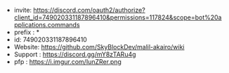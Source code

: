-   invite: https://discord.com/oauth2/authorize?client_id=749020331187896410&permissions=117824&scope=bot%20applications.commands
-   prefix : \*
-   id: 749020331187896410
-   Website: https://github.com/SkyBlockDev/malil-akairo/wiki
-   Support : https://discord.gg/mY8zTARu4g
-   pfp : https://i.imgur.com/IunZRer.png
